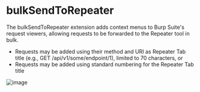 # bulkSendToRepeater

The bulkSendToRepeater extension adds context menus to Burp Suite's request viewers, allowing requests to be forwarded to the Repeater tool in bulk.

* Requests may be added using their method and URI as Repeater Tab title (e.g., GET /api/v1/some/endpoint/1), limited to 70 characters, or
* Requests may be added using standard numbering for the Repeater Tab title

![image](https://github.com/WhiteOakSecurity/bulkSendToRepeater/assets/10437631/a3d09bab-b49b-4710-b163-f1db0fe81250)
